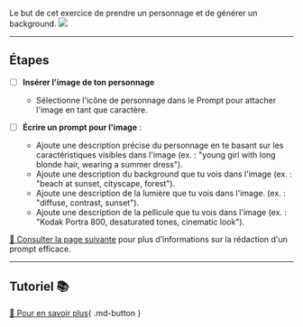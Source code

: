 <style>.md-footer{display:none;}</style>
Le but de cet exercice de prendre un personnage et de générer un background. 
<img src="../assets/image/03_rosie_detective.png">
***

## Étapes

- [ ] **Insérer l'image de ton personnage** 
   - Sélectionne l'icône de personnage dans le Prompt pour attacher l'image en tant que caractère.

- [ ] **Écrire un prompt pour l'image** :
   - Ajoute une description précise du personnage en te basant sur les caractéristiques visibles dans l'image (ex. : "young girl with long blonde hair, wearing a summer dress").  
   - Ajoute une description du background que tu vois dans l'image (ex. : "beach at sunset, cityscape, forest").
   - Ajoute une description de la lumière que tu vois dans l'image. (ex. : "diffuse, contrast, sunset").
   - Ajoute une description de la pellicule que tu vois dans l'image (ex. : "Kodak Portra 800, desaturated tones, cinematic look").

[📖 Consulter la page suivante](../ai/prompt.md) pour plus d’informations sur la rédaction d'un prompt efficace.<br>

***

## Tutoriel 📚

[📖 Pour en savoir plus](https://cmontmorency365-my.sharepoint.com/:v:/g/personal/flpilote_cmontmorency_qc_ca/EZwnDl9Wwe9GsCbtAYRbas8B9Ho2tVB0m_eGaWyx1-GRBA?nav=eyJyZWZlcnJhbEluZm8iOnsicmVmZXJyYWxBcHAiOiJPbmVEcml2ZUZvckJ1c2luZXNzIiwicmVmZXJyYWxBcHBQbGF0Zm9ybSI6IldlYiIsInJlZmVycmFsTW9kZSI6InZpZXciLCJyZWZlcnJhbFZpZXciOiJNeUZpbGVzTGlua0NvcHkifX0&e=grtPVC){ .md-button }   <br>
